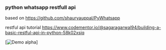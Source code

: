 ### python whatsapp restfull api

based on https://github.com/shauryauppal/PyWhatsapp

restful api tutorial https://www.codementor.io/@sagaragarwal94/building-a-basic-restful-api-in-python-58k02xsiq

[![Demo alpha](demo.gif)]

